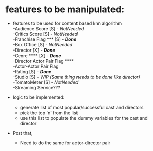 # features to be manipulated:

- features to be used for content based knn algorithm  
    -Audience Score [S] - _NotNeeded_   
    -Critics Score [S]  - _NotNeeded_  
    -Franchise Flag *** [S] - _**Done**_  
    -Box Office [S]  - _NotNeeded_  
    -Director [X] - _**Done**_    
    -Genre **** [X] - _**Done**_    
    -Director Actor Pair Flag ****  
    -Actor-Actor Pair Flag  
    -Rating  [S] - _**Done**_  
    -Studio [S]  - _WIP (Same thing needs to be done like director)_  
    -TomatoMeter [S] - _NotNeeded_   
    -Streaming Service???  




- logic to be implemented:  
   - generate list of most popular/successful cast and directors  
   - pick the top 'n' from the list  
   - use this list to populate the dummy variables for the cast and director  
        
- Post that,  
   - Need to do the same for actor-director pair  
